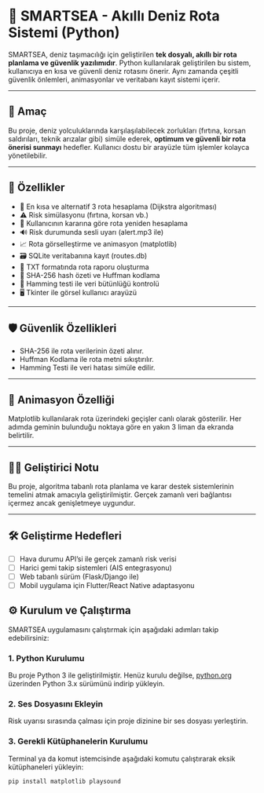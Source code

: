 # 🌊 SMARTSEA - Akıllı Deniz Rota Sistemi (Python)

SMARTSEA, deniz taşımacılığı için geliştirilen **tek dosyalı, akıllı bir rota planlama ve güvenlik yazılımıdır**. Python kullanılarak geliştirilen bu sistem, kullanıcıya en kısa ve güvenli deniz rotasını önerir. Aynı zamanda çeşitli güvenlik önlemleri, animasyonlar ve veritabanı kayıt sistemi içerir.

---

## 🎯 Amaç

Bu proje, deniz yolculuklarında karşılaşılabilecek zorlukları (fırtına, korsan saldırıları, teknik arızalar gibi) simüle ederek, **optimum ve güvenli bir rota önerisi sunmayı** hedefler. Kullanıcı dostu bir arayüzle tüm işlemler kolayca yönetilebilir.

---

## 🧩 Özellikler

- 🚢 En kısa ve alternatif 3 rota hesaplama (Dijkstra algoritması)
- ⚠️ Risk simülasyonu (fırtına, korsan vb.)
- 🔁 Kullanıcının kararına göre rota yeniden hesaplama
- 🔊 Risk durumunda sesli uyarı (alert.mp3 ile)
- 📈 Rota görselleştirme ve animasyon (matplotlib)
- 🗃️ SQLite veritabanına kayıt (routes.db)
- 📄 TXT formatında rota raporu oluşturma
- 🔐 SHA-256 hash özeti ve Huffman kodlama
- 🧪 Hamming testi ile veri bütünlüğü kontrolü
- 🖥️ Tkinter ile görsel kullanıcı arayüzü

---

## 🛡️ Güvenlik Özellikleri

- SHA-256 ile rota verilerinin özeti alınır.  
- Huffman Kodlama ile rota metni sıkıştırılır.  
- Hamming Testi ile veri hatası simüle edilir.  

---

## 🎥 Animasyon Özelliği

Matplotlib kullanılarak rota üzerindeki geçişler canlı olarak gösterilir. Her adımda geminin bulunduğu noktaya göre en yakın 3 liman da ekranda belirtilir.

---

## 👨‍💻 Geliştirici Notu

Bu proje, algoritma tabanlı rota planlama ve karar destek sistemlerinin temelini atmak amacıyla geliştirilmiştir. Gerçek zamanlı veri bağlantısı içermez ancak genişletmeye uygundur.

---

## 🛠️ Geliştirme Hedefleri

- [ ] Hava durumu API’si ile gerçek zamanlı risk verisi  
- [ ] Harici gemi takip sistemleri (AIS entegrasyonu)  
- [ ] Web tabanlı sürüm (Flask/Django ile)  
- [ ] Mobil uygulama için Flutter/React Native adaptasyonu  

## ⚙️ Kurulum ve Çalıştırma

SMARTSEA uygulamasını çalıştırmak için aşağıdaki adımları takip edebilirsiniz:

### 1. Python Kurulumu

Bu proje Python 3 ile geliştirilmiştir. Henüz kurulu değilse, [python.org](https://www.python.org/downloads/) üzerinden Python 3.x sürümünü indirip yükleyin.

### 2. Ses Dosyasını Ekleyin
Risk uyarısı sırasında çalması için proje dizinine bir ses dosyası yerleştirin.

### 3. Gerekli Kütüphanelerin Kurulumu 

Terminal ya da komut istemcisinde aşağıdaki komutu çalıştırarak eksik kütüphaneleri yükleyin:

```bash
pip install matplotlib playsound

